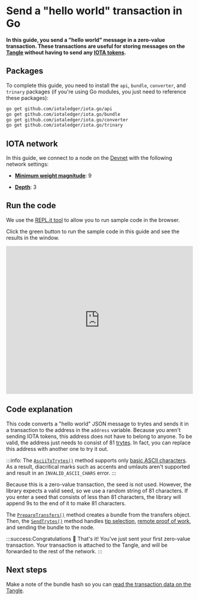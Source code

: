 # Send a "hello world" transaction in Go

**In this guide, you send a "hello world" message in a zero-value transaction. These transactions are useful for storing messages on the [Tangle](root://getting-started/0.1/network/the-tangle.md) without having to send any [IOTA tokens](root://getting-started/0.1/clients/token.md).**

## Packages

To complete this guide, you need to install the `api`, `bundle`, `converter`, and `trinary` packages (if you're using Go modules, you just need to reference these packages):

```bash
go get github.com/iotaledger/iota.go/api
go get github.com/iotaledger/iota.go/bundle
go get github.com/iotaledger/iota.go/converter
go get github.com/iotaledger/iota.go/trinary
```

## IOTA network

In this guide, we connect to a node on the [Devnet](root://getting-started/0.1/network/iota-networks.md#devnet) with the following network settings:

- **[Minimum weight magnitude](root://getting-started/0.1/network/minimum-weight-magnitude.md)**: 9

- **[Depth](root://getting-started/0.1/transactions/depth.md)**: 3

## Run the code

We use the [REPL.it tool](https://repl.it) to allow you to run sample code in the browser.

Click the green button to run the sample code in this guide and see the results in the window.

<iframe height="400px" width="100%" src="https://repl.it/@jake91/Send-a-hello-world-transaction-Go?lite=true" scrolling="no" frameborder="no" allowtransparency="true" allowfullscreen="true" sandbox="allow-forms allow-pointer-lock allow-popups allow-same-origin allow-scripts allow-modals"></iframe>

## Code explanation

This code converts a "hello world" JSON message to trytes and sends it in a transaction to the address in the `address` variable. Because you aren't sending IOTA tokens, this address does not have to belong to anyone. To be valid, the address just needs to consist of 81 [trytes](root://getting-started/0.1/introduction/ternary.md). In fact, you can replace this address with another one to try it out.

:::info:
The [`AsciiToTrytes()`](https://github.com/iotaledger/iota.go/blob/master/.docs/iota.go/reference/converter_a_s_c_i_i_to_trytes.md) method supports only [basic ASCII characters](https://en.wikipedia.org/wiki/ASCII#Printable_characters). As a result, diacritical marks such as accents and umlauts aren't supported and result in an `INVALID_ASCII_CHARS` error.
:::

Because this is a zero-value transaction, the seed is not used. However, the library expects a valid seed, so we use a random string of 81 characters. If you enter a seed that consists of less than 81 characters, the library will append 9s to the end of it to make 81 characters.

The [`PrepareTransfers()`](https://github.com/iotaledger/iota.go/blob/master/.docs/iota.go/reference/api_prepare_transfers.md) method creates a bundle from the transfers object. Then, the [`SendTrytes()`](https://github.com/iotaledger/iota.go/blob/master/.docs/iota.go/reference/api_send_trytes.md) method handles [tip selection](root://node-software/0.1/iri/concepts/tip-selection.md), [remote proof of work](root://getting-started/0.1/transactions/proof-of-work.md), and sending the bundle to the node.

:::success:Congratulations :tada:
That's it! You've just sent your first zero-value transaction. Your transaction is attached to the Tangle, and will be forwarded to the rest of the network.
:::

## Next steps

Make a note of the bundle hash so you can [read the transaction data on the Tangle](../go/read-transactions.md).
